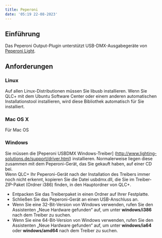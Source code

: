 ```yaml
---
title: Peperoni
date: '05:19 22-08-2023'
---
```


Einführung
--------------

Das Peperoni Output-Plugin unterstützt USB-DMX-Ausgabegeräte von [Peperoni Light](http://www.peperoni-light.de/products1.htm).

Anforderungen
--------------

### Linux

Auf allen Linux-Distributionen müssen Sie libusb installieren. Wenn Sie QLC+ mit dem Ubuntu Software Center oder einem anderen automatischen Installationstool installieren, wird diese Bibliothek automatisch für Sie installiert.

### Mac OS X

Für Mac OS

### Windows

Sie müssen die [Peperoni USBDMX Windows-Treiber] (http://www.lighting-solutions.de/support/driver.html) installieren. Normalerweise liegen diese zusammen mit dem Peperoni-Gerät, das Sie gekauft haben, auf einer CD bei.  
Wenn QLC+ Ihr Peperoni-Gerät nach der Installation des Treibers immer noch nicht erkennt, kopieren Sie die Datei usbdmx.dll, die Sie im Treiber-ZIP-Paket (Ordner i386) finden, in den Hauptordner von QLC+.

* Entpacken Sie das Treiberpaket in einen Ordner auf Ihrer Festplatte.
* Schließen Sie das Peperoni-Gerät an einen USB-Anschluss an.
* Wenn Sie eine 32-Bit-Version von Windows verwenden, rufen Sie den Assistenten „Neue Hardware gefunden“ auf, um unter **windows/i386** nach dem Treiber zu suchen.
* Wenn Sie eine 64-Bit-Version von Windows verwenden, rufen Sie den Assistenten „Neue Hardware gefunden“ auf, um unter **windows/ia64** oder **windows/amd64** nach dem Treiber zu suchen.